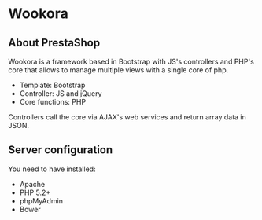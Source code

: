 # Wookora

About PrestaShop
--------
Wookora is a framework based in Bootstrap with JS's controllers and PHP's core that allows to manage multiple views with 
a single core of php.

* Template: Bootstrap
* Controller: JS and jQuery
* Core functions: PHP

Controllers call the core via AJAX's web services and return array data in JSON.

Server configuration
--------
You need to have installed:

* Apache
* PHP 5.2+
* phpMyAdmin
* Bower
